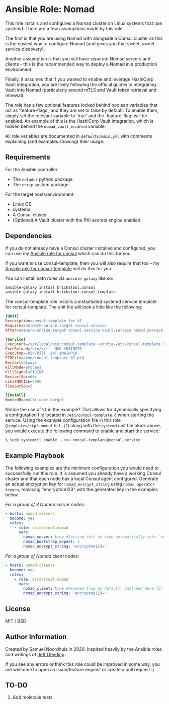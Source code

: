 # Ansible Role: Nomad

This role installs and configures a Nomad cluster on Linux systems that use systemd.
There are a few assumptions made by this role.

The first is that you are using Nomad with alongside a Consul cluster as this is the easiest way to configure Nomad (and gives you that sweet, sweet service discovery).

Another assumption is that you will have separate Nomad servers and clients - this is the recommended way to deploy a Nomad in a production environment.

Finally, it assumes that if you wanted to enable and leverage HashiCorp Vault integration, you are likely following the official guides to integrating Vault into Nomad (particularly around mTLS and Vault token retrieval and renewal).

The role has a few optional features locked behind boolean variables that act as 'feature-flags', and they are set to false by default.
To enable them, simply set the relevant variable to 'true' and the 'feature-flag' will be enabled.
An example of this is the HashiCorp Vault integration, which is hidden behind the `nomad_vault_enabled` variable.

All role variables are documented in `defaults/main.yml` with comments explaining (and examples showing) their usage.

## Requirements

For the Ansible controller:
* The `netaddr` python package
* The `unzip` system package

For the target hosts/environment:
* Linux OS
* systemd
* A Consul cluster
* (Optional) A Vault cluster with the PKI secrets engine enabled

## Dependencies

If you do not already have a Consul cluster installed and configured, you can use my [Ansible role for consul](https://github.com/brickstool/ansible-role-consul) which can do this for you.

If you want to use consul-template, then you will also require that too  - my [Ansible role for consul-template](https://github.com/brickstool/ansible-role-consul-template) will do this for you.

You can install both roles via `ansible-galaxy` like so:

```sh
ansible-galaxy install brickstool.consul
ansible-galaxy install brickstool.consul_template
```

The consul-template role installs a instantiated systemd service template for consul-template.
The unit file will look a little like the following:

```ini
[Unit]
Description=consul-template for %I
Requires=network-online.target consul.service
After=network-online.target consul.service vault.service nomad.service

[Service]
ExecStart=/usr/local/bin/consul-template -config=/etc/consul-template.d/%I.hcl
ExecReload=/bin/kill -HUP $MAINPID
ExecStop=/bin/kill -INT $MAINPID
PIDFile=/run/consul-template-%I.pid
Restart=always
KillMode=process
KillSignal=SIGINT
RestartSec=60s
LimitNOFILE=4096
TimeoutSec=5

[Install]
WantedBy=multi-user.target
```

Notice the use of `%I` in the example?
That allows for dynamically specifying a configuration file located in `/etc/consul-template.d` when starting the service.
Using the example configuration file in this role (`templates/ctpl.nomad.hcl.j2`) along with the `systemd` unit file block above, you would execute the following command to enable and start the service:

```sh
$ sudo systemctl enable --now consul-template@consul.service
```

## Example Playbook

The following examples are the minimum configuration you would need to successfully run this role.
It is assumed you already have a working Consul cluster and that each node has a local Consul agent configured.
Generate an actual encryption key for `nomad_encrypt_string` using `nomad operator keygen`, replacing "encryptme123" with the generated key in the examples below.

*For a group of 3 Nomad server nodes*:

```yaml
- hosts: nomad-servers
  become: yes
  roles:
    - role: brickstool.nomad
      vars:
        nomad_server: true #Setting this to true automatically sets `nomad_client` to false (unless otherwise specified)
        nomad_bootstrap_expect: 3
        nomad_encrypt_string: 'encryptme123='
```

*For a group of Nomad client nodes*:

```yaml
- hosts: nomad-clients
  become: yes
  roles:
    - role: brickstool.nomad
      vars:
        nomad_client: true #Assumed true by default, included here for clarity
        nomad_encrypt_string: 'encryptme123='
```

## License

MIT / BSD

## Author Information

Created by Samuel Noordhuis in 2020. Inspired heavily by the Ansible roles and writings of [Jeff Geerling](https://github.com/geerlingguy).

If you see any errors or think this role could be improved in some way, you are welcome to open an issue/feature request or create a pull request :)

## TO-DO

1. Add molecule tests
